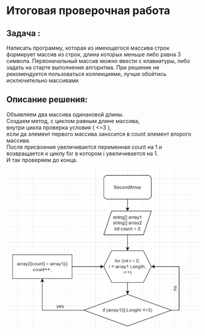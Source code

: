 # Итоговая проверочная работа

## Задача :
Написать программу, которая из имеющегося массива строк 
формирует массив из строк, длина которых меньше либо равна 3 символа. Первоначальный массив можно ввести с клавиатуры, либо задать на старте выполнения алгоритма. 
При решение не рекомендуется пользоваться коллекциями, лучше обойтись исключительно массивами

## Описание решения:
Объявляем два массива одинаковой длины. <br/>
Создаем метод, с циклом равным длине массива, <br/>
внутри цикла проверка условия ( <=3 ), <br/>
если да элемент первого массива заносится в count элемент второго массива. <br/>
После присвоения увеличивается переменная count на 1 и возвращается к циклу for в котором i увеличивается на 1. <br/>
И так проверяем до конца.

![](BlockSchm.jpg)
